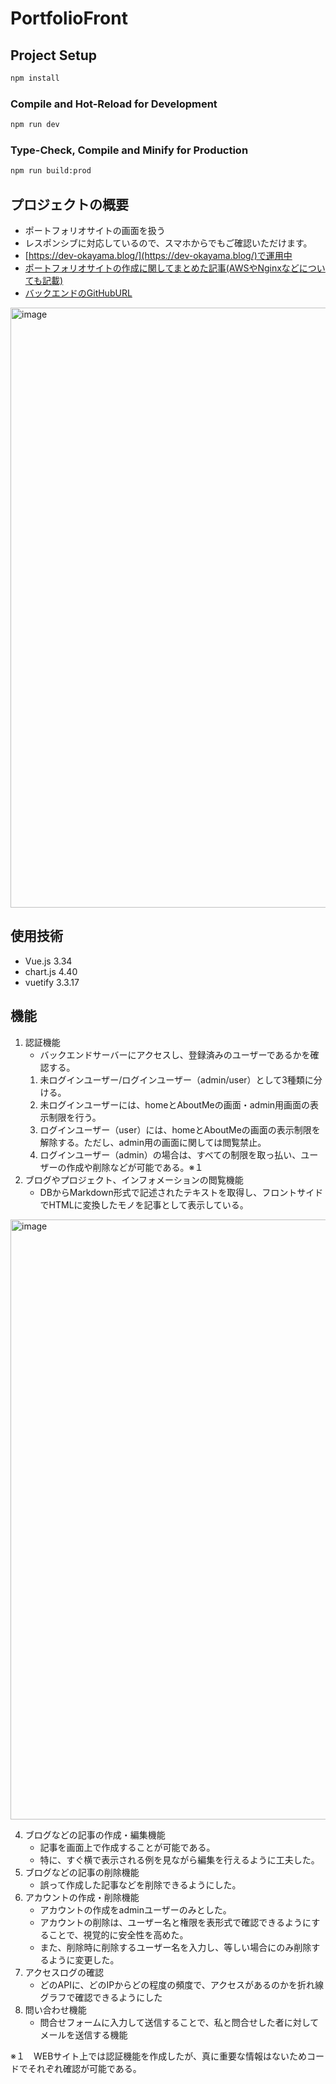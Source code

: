 # PortfolioFront
## Project Setup

```sh
npm install
```

### Compile and Hot-Reload for Development

```sh
npm run dev
```

### Type-Check, Compile and Minify for Production

```sh
npm run build:prod
```
## プロジェクトの概要
- ポートフォリオサイトの画面を扱う
- レスポンシブに対応しているので、スマホからでもご確認いただけます。
- [https://dev-okayama.blog/](https://dev-okayama.blog/)で運用中
- [ポートフォリオサイトの作成に関してまとめた記事(AWSやNginxなどについても記載)](https://dev-okayama.blog/project-blog/65213930424edd317304aca6)
- [バックエンドのGitHubURL](https://github.com/koinunopochi/PortfolioServer)
<img width="960" alt="image" src="https://github.com/koinunopochi/PortfolioFront/assets/124518985/22cad4ff-1952-41fd-bcaf-d78187d0b5cd">


## 使用技術
- Vue.js 3.34
- chart.js 4.40
- vuetify 3.3.17
## 機能
1. 認証機能
   - バックエンドサーバーにアクセスし、登録済みのユーザーであるかを確認する。
   1. 未ログインユーザー/ログインユーザー（admin/user）として3種類に分ける。
   2. 未ログインユーザーには、homeとAboutMeの画面・admin用画面の表示制限を行う。
   3. ログインユーザー（user）には、homeとAboutMeの画面の表示制限を解除する。ただし、admin用の画面に関しては閲覧禁止。
   4. ログインユーザー（admin）の場合は、すべての制限を取っ払い、ユーザーの作成や削除などが可能である。※１
2. ブログやプロジェクト、インフォメーションの閲覧機能
   - DBからMarkdown形式で記述されたテキストを取得し、フロントサイドでHTMLに変換したモノを記事として表示している。


<img width="960" alt="image" src="https://github.com/koinunopochi/PortfolioFront/assets/124518985/309e5880-baf4-4a98-bb32-dee54a8c5bc4">

   
4. ブログなどの記事の作成・編集機能
   - 記事を画面上で作成することが可能である。
   - 特に、すぐ横で表示される例を見ながら編集を行えるように工夫した。
5. ブログなどの記事の削除機能
   - 誤って作成した記事などを削除できるようにした。
6. アカウントの作成・削除機能
   - アカウントの作成をadminユーザーのみとした。
   - アカウントの削除は、ユーザー名と権限を表形式で確認できるようにすることで、視覚的に安全性を高めた。
   - また、削除時に削除するユーザー名を入力し、等しい場合にのみ削除するように変更した。
7. アクセスログの確認
   - どのAPIに、どのIPからどの程度の頻度で、アクセスがあるのかを折れ線グラフで確認できるようにした
8. 問い合わせ機能
   - 問合せフォームに入力して送信することで、私と問合せした者に対してメールを送信する機能

※１　WEBサイト上では認証機能を作成したが、真に重要な情報はないためコードでそれぞれ確認が可能である。
